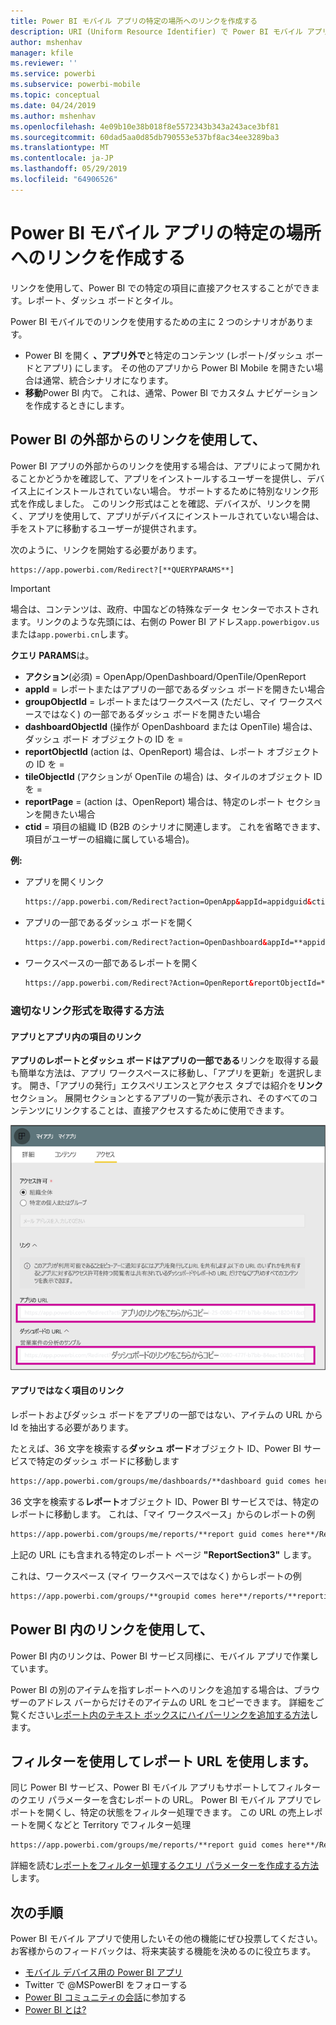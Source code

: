 ```yaml
---
title: Power BI モバイル アプリの特定の場所へのリンクを作成する
description: URI (Uniform Resource Identifier) で Power BI モバイル アプリの特定のダッシュボード、タイル、またはレポートへのディープ リンクを作成する方法について説明します。
author: mshenhav
manager: kfile
ms.reviewer: ''
ms.service: powerbi
ms.subservice: powerbi-mobile
ms.topic: conceptual
ms.date: 04/24/2019
ms.author: mshenhav
ms.openlocfilehash: 4e09b10e38b018f8e5572343b343a243ace3bf81
ms.sourcegitcommit: 60dad5aa0d85db790553e537bf8ac34ee3289ba3
ms.translationtype: MT
ms.contentlocale: ja-JP
ms.lasthandoff: 05/29/2019
ms.locfileid: "64906526"
---
```

# <a name="create-a-link-to-a-specific-location-in-the-power-bi-mobile-apps"></a>Power BI モバイル アプリの特定の場所へのリンクを作成する
リンクを使用して、Power BI での特定の項目に直接アクセスすることができます。レポート、ダッシュ ボードとタイル。

Power BI モバイルでのリンクを使用するための主に 2 つのシナリオがあります。 

* Power BI を開く **、アプリ外で**と特定のコンテンツ (レポート/ダッシュ ボードとアプリ) にします。 その他のアプリから Power BI Mobile を開きたい場合は通常、統合シナリオになります。 
* **移動**Power BI 内で。 これは、通常、Power BI でカスタム ナビゲーションを作成するときにします。


## <a name="use-links-from-outside-of-power-bi"></a>Power BI の外部からのリンクを使用して、
Power BI アプリの外部からのリンクを使用する場合は、アプリによって開かれることかどうかを確認して、アプリをインストールするユーザーを提供し、デバイス上にインストールされていない場合。 サポートするために特別なリンク形式を作成しました。 このリンク形式はことを確認、デバイスが、リンクを開く、アプリを使用して、アプリがデバイスにインストールされていない場合は、手をストアに移動するユーザーが提供されます。

次のように、リンクを開始する必要があります。  
```html
https://app.powerbi.com/Redirect?[**QUERYPARAMS**]
```

> [!IMPORTANT]
> 場合は、コンテンツは、政府、中国などの特殊なデータ センターでホストされます。リンクのような先頭には、右側の Power BI アドレス`app.powerbigov.us`または`app.powerbi.cn`します。   
>


**クエリ PARAMS**は。
* **アクション**(必須) = OpenApp/OpenDashboard/OpenTile/OpenReport
* **appId** = レポートまたはアプリの一部であるダッシュ ボードを開きたい場合 
* **groupObjectId** = レポートまたはワークスペース (ただし、マイ ワークスペースではなく) の一部であるダッシュ ボードを開きたい場合
* **dashboardObjectId** (操作が OpenDashboard または OpenTile) 場合は、ダッシュ ボード オブジェクトの ID を =
* **reportObjectId** (action は、OpenReport) 場合は、レポート オブジェクトの ID を =
* **tileObjectId** (アクションが OpenTile の場合) は、タイルのオブジェクト ID を =
* **reportPage** = (action は、OpenReport) 場合は、特定のレポート セクションを開きたい場合
* **ctid** = 項目の組織 ID (B2B のシナリオに関連します。 これを省略できます、項目がユーザーの組織に属している場合)。

**例:**

* アプリを開くリンク 
  ```html
  https://app.powerbi.com/Redirect?action=OpenApp&appId=appidguid&ctid=organizationid
  ```

* アプリの一部であるダッシュ ボードを開く 
  ```html
  https://app.powerbi.com/Redirect?action=OpenDashboard&appId=**appidguid**&dashboardObjectId=**dashboardidguid**&ctid=**organizationid**
  ```

* ワークスペースの一部であるレポートを開く
  ```html
  https://app.powerbi.com/Redirect?Action=OpenReport&reportObjectId=**reportidguid**&groupObjectId=**groupidguid**&reportPage=**ReportSectionName**
  ```

### <a name="how-to-get-the-right-link-format"></a>適切なリンク形式を取得する方法

#### <a name="links-of-apps-and-items-in-app"></a>アプリとアプリ内の項目のリンク

**アプリのレポートとダッシュ ボードはアプリの一部である**リンクを取得する最も簡単な方法は、アプリ ワークスペースに移動し、「アプリを更新」を選択します。 開き、「アプリの発行」エクスペリエンスとアクセス タブでは紹介を**リンク**セクション。 展開セクションとするアプリの一覧が表示され、そのすべてのコンテンツにリンクすることは、直接アクセスするために使用できます。

![Power BI アプリへのリンクを発行します。 ](./media/mobile-apps-links/mobile-link-copy-app-links.png)

#### <a name="links-of-items-not-in-app"></a>アプリではなく項目のリンク 

レポートおよびダッシュ ボードをアプリの一部ではない、アイテムの URL から Id を抽出する必要があります。

たとえば、36 文字を検索する**ダッシュ ボード**オブジェクト ID、Power BI サービスで特定のダッシュ ボードに移動します 

```html
https://app.powerbi.com/groups/me/dashboards/**dashboard guid comes here**?ctid=**organization id comes here**`
```

36 文字を検索する**レポート**オブジェクト ID、Power BI サービスでは、特定のレポートに移動します。
これは、「マイ ワークスペース」からのレポートの例

```html
https://app.powerbi.com/groups/me/reports/**report guid comes here**/ReportSection3?ctid=**organization id comes here**`
```
上記の URL にも含まれる特定のレポート ページ **"ReportSection3"** します。

これは、ワークスペース (マイ ワークスペースではなく) からレポートの例

```html
https://app.powerbi.com/groups/**groupid comes here**/reports/**reportid comes here**/ReportSection1?ctid=**organizationid comes here**
```

## <a name="use-links-inside-power-bi"></a>Power BI 内のリンクを使用して、

Power BI 内のリンクは、Power BI サービス同様に、モバイル アプリで作業しています。

Power BI の別のアイテムを指すレポートへのリンクを追加する場合は、ブラウザーのアドレス バーからだけそのアイテムの URL をコピーできます。 詳細をご覧ください[レポート内のテキスト ボックスにハイパーリンクを追加する方法](https://docs.microsoft.com/power-bi/service-add-hyperlink-to-text-box)します。

## <a name="use-report-url-with-filter"></a>フィルターを使用してレポート URL を使用します。
同じ Power BI サービス、Power BI モバイル アプリもサポートしてフィルターのクエリ パラメーターを含むレポートの URL。 Power BI モバイル アプリでレポートを開くし、特定の状態をフィルター処理できます。 この URL の売上レポートを開くなどと Territory でフィルター処理

```html
https://app.powerbi.com/groups/me/reports/**report guid comes here**/ReportSection3?ctid=**organization id comes here**&filter=Store/Territory eq 'NC'
```

詳細を読む[レポートをフィルター処理するクエリ パラメーターを作成する方法](https://docs.microsoft.com/power-bi/service-url-filters)します。

## <a name="next-steps"></a>次の手順
Power BI モバイル アプリで使用したいその他の機能にぜひ投票してください。お客様からのフィードバックは、将来実装する機能を決めるのに役立ちます。 

* [モバイル デバイス用の Power BI アプリ](mobile-apps-for-mobile-devices.md)
* Twitter で @MSPowerBI をフォローする
* [Power BI コミュニティの会話](http://community.powerbi.com/)に参加する
* [Power BI とは?](../../power-bi-overview.md)


